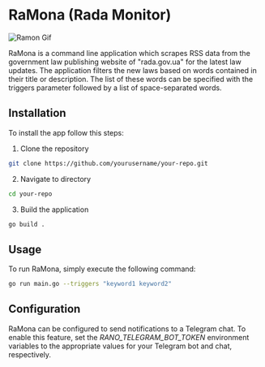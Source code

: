 # RaMona (Rada Monitor)

![Ramon Gif](https://media.giphy.com/media/pCg4tODDp38ze/giphy.gif)

RaMona is a command line application which scrapes RSS data from the government law publishing website of "rada.gov.ua" for the latest law updates. The application filters the new laws based on words contained in their title or description. The list of these words can be specified with the triggers parameter followed by a list of space-separated words.

## Installation
To install the app follow this steps:

1. Clone the repository
```bash
git clone https://github.com/yourusername/your-repo.git
```
2. Navigate to directory
```bash
cd your-repo
```
3. Build the application
```bash
go build .
```

## Usage
To run RaMona, simply execute the following command:

```bash
go run main.go --triggers "keyword1 keyword2"
```

## Configuration

RaMona can be configured to send notifications to a Telegram chat. To enable this feature, set the *RANO_TELEGRAM_BOT_TOKEN* environment variables to the appropriate values for your Telegram bot and chat, respectively.

